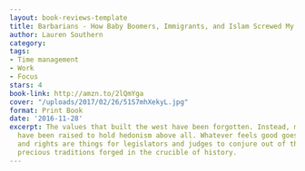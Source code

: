 ```yaml
---
layout: book-reviews-template
title: Barbarians - How Baby Boomers, Immigrants, and Islam Screwed My Generation
author: Lauren Southern
category: 
tags:
- Time management
- Work
- Focus
stars: 4
book-link: http://amzn.to/2lQmYga
cover: "/uploads/2017/02/26/51S7mhXekyL.jpg"
format: Print Book
date: '2016-11-28'
excerpt: The values that built the west have been forgotten. Instead, millennials
  have been raised to hold hedonism above all. Whatever feels good goes. Freedoms
  and rights are things for legislators and judges to conjure out of thin air, not
  precious traditions forged in the crucible of history.
---
```

